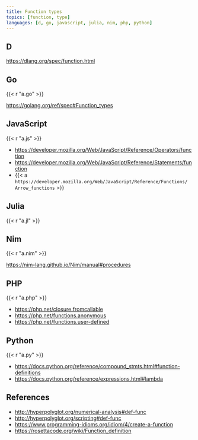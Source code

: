 ```yaml
---
title: Function types
topics: [function, type]
languages: [d, go, javascript, julia, nim, php, python]
---
```


## D

<https://dlang.org/spec/function.html>

## Go

{{< r "a.go" >}}

<https://golang.org/ref/spec#Function_types>

## JavaScript

{{< r "a.js" >}}

- <https://developer.mozilla.org/Web/JavaScript/Reference/Operators/function>
- <https://developer.mozilla.org/Web/JavaScript/Reference/Statements/function>
- {{< a `https://developer.mozilla.org/Web/JavaScript/Reference/Functions/
   Arrow_functions` >}}

## Julia

{{< r "a.jl" >}}

## Nim

{{< r "a.nim" >}}

<https://nim-lang.github.io/Nim/manual#procedures>

## PHP

{{< r "a.php" >}}

- <https://php.net/closure.fromcallable>
- <https://php.net/functions.anonymous>
- <https://php.net/functions.user-defined>

## Python

{{< r "a.py" >}}

- <https://docs.python.org/reference/compound_stmts.html#function-definitions>
- <https://docs.python.org/reference/expressions.html#lambda>

## References

- <http://hyperpolyglot.org/numerical-analysis#def-func>
- <http://hyperpolyglot.org/scripting#def-func>
- <https://www.programming-idioms.org/idiom/4/create-a-function>
- <https://rosettacode.org/wiki/Function_definition>
